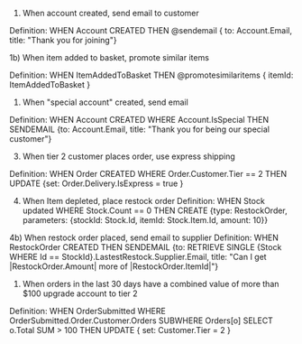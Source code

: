 


1) When account created, send email to customer

Definition: WHEN Account CREATED THEN @sendemail { to: Account.Email, title: "Thank you for joining"}

1b) When item added to basket, promote similar items 

Definition: WHEN ItemAddedToBasket THEN @promotesimilaritems { itemId: ItemAddedToBasket }

1) When "special account" created, send email  

Definition: WHEN Account CREATED WHERE Account.IsSpecial THEN SENDEMAIL {to: Account.Email, title: "Thank you for being our special customer"} 

3) When tier 2 customer places order, use express shipping

Definition: WHEN Order CREATED WHERE Order.Customer.Tier == 2 THEN UPDATE {set: Order.Delivery.IsExpress = true }

4) When Item depleted, place restock order
Definition: WHEN Stock updated WHERE Stock.Count == 0 THEN CREATE {type: RestockOrder, parameters: {stockId: Stock.Id, itemId: Stock.Item.Id, amount: 10}} 

4b) When restock order placed, send email to supplier
Definition: WHEN RestockOrder CREATED THEN SENDEMAIL {to: RETRIEVE SINGLE {Stock WHERE Id == StockId}.LastestRestock.Supplier.Email, title: "Can I get |RestockOrder.Amount| more of |RestockOrder.ItemId|"}

1) When orders in the last 30 days have a combined value of more than $100 upgrade account to tier 2 

Definition: WHEN OrderSubmitted WHERE OrderSubmitted.Order.Customer.Orders SUBWHERE Orders[o] SELECT o.Total SUM > 100 THEN UPDATE { set: Customer.Tier = 2 }

